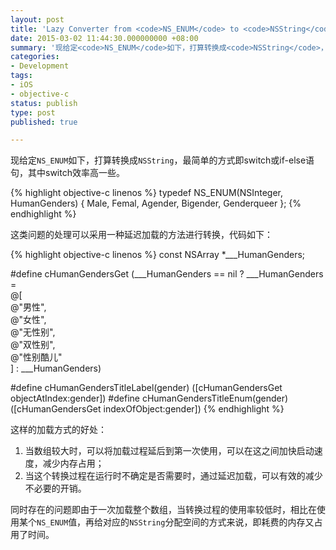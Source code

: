 ```yaml
---
layout: post
title: 'Lazy Converter from <code>NS_ENUM</code> to <code>NSString</code>'
date: 2015-03-02 11:44:30.000000000 +08:00
summary: '现给定<code>NS_ENUM</code>如下，打算转换成<code>NSString</code>，最简单的方式即switch或if-else语句，其中switch效率高一些。'
categories:
- Development
tags:
- iOS
- objective-c
status: publish
type: post
published: true

---
```


现给定`NS_ENUM`如下，打算转换成`NSString`，最简单的方式即switch或if-else语句，其中switch效率高一些。

{% highlight objective-c linenos %}
typedef NS_ENUM(NSInteger, HumanGenders) {
    Male,
    Femal,
    Agender,
    Bigender,
    Genderqueer
};
{% endhighlight %}

这类问题的处理可以采用一种延迟加载的方法进行转换，代码如下：

{% highlight objective-c linenos %}
const NSArray *___HumanGenders;

#define cHumanGendersGet (___HumanGenders == nil ? ___HumanGenders =\
@[\
@"男性",\
@"女性",\
@"无性别",\
@"双性别",\
@"性别酷儿"\
] : ___HumanGenders)

#define cHumanGendersTitleLabel(gender) ([cHumanGendersGet objectAtIndex:gender])
#define cHumanGendersTitleEnum(gender) ([cHumanGendersGet indexOfObject:gender])
{% endhighlight %}

这样的加载方式的好处：

1. 当数组较大时，可以将加载过程延后到第一次使用，可以在这之间加快启动速度，减少内存占用；
2. 当这个转换过程在运行时不确定是否需要时，通过延迟加载，可以有效的减少不必要的开销。

同时存在的问题即由于一次加载整个数组，当转换过程的使用率较低时，相比在使用某个`NS_ENUM`值，再给对应的`NSString`分配空间的方式来说，即耗费的内存又占用了时间。